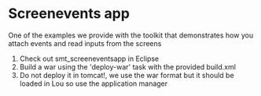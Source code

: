 Screenevents app
====================

One of the examples we provide with the toolkit that demonstrates how you attach events and read inputs from the screens

1) Check out smt_screeneventsapp in Eclipse
2) Build a war using the 'deploy-war' task with the provided build.xml
3) Do not deploy it in tomcat!, we use the war format but it should be loaded in Lou so use the application manager